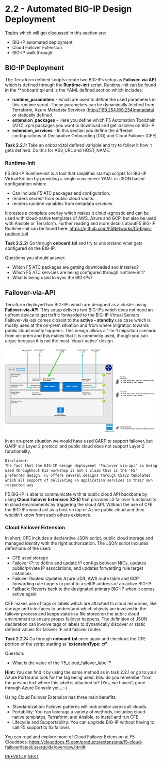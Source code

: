 # 2.2 - Automated BIG-IP Design Deployment

Topics which will get discussed in this section are:
* BIG-IP automated deployment
* Cloud Failover Extension
* BIG-IP walk through


## BIG-IP Deployment

The Terraform defined scripts create two BIG-IPs setup as **Failover-via API** which is defined through the **Runtime-init** script. Runtime-init can be found in the **onboard.tpl and is the YAML defined section which includes:
* **runtime_parameters** - which are used to define the used parameters in this runtime script. These parameters can be dynamically fetched from Terraform, Azure Metadata Services (http://169.254.169.254/metadata) or statically defined.
* **extension_packages** - Here you define which F5 Automation Toolchain (ATC) .rpm packages you want to download and get installes on BIG-IP.
* **extension_services** - In this section you define the different configurations of Declarative Onboarding (DO) and Cloud Failover (CFE)

**Task 2.2.1:** Take an onboard.tpl defined variable and try to follow it how it gets defined. Do this for AS3_URL and HOST_NAME.

### Runtime-Init
F5 BIG-IP Runtime-init is a tool that simplifies startup scripts for BIG-IP Virtual Edition by providing a single convienient YAML or JSON based configuration which:
* Can include F5 ATC packages and configuration.
* renders secrest from public cloud vaults.
* renders runtime variables from emtadata services.

It creates a complete overlay which makes it cloud-agnostic and can be used with cloud-native templates of AWS, Azure and GCP, but also be used with Ansible or Terraform. Further reading and more details aboutF5 BIG-IP Runtime-init can be found here: https://github.com/F5Networks/f5-bigip-runtime-init.

**Task 2.2.2:** Go through **onboard.tpl** and try to understand what gets configured on the BIG-IP.

Questions you should answer:
* Which F5 ATC packages are getting downloaded and installed?
* Which F5 ATC servcies are being configured through runtime-init?
* What is being used to sync the BIG-IPs?

## Failover-via-API

Terraform deployed two BIG-IPs which are designed as a cluster using **Failover-via-API**. This setup delivers two BIG-IPs which does not need an upfront device to get traffic forwarded to the BIG-IP Virtual Servers. Failover-via-api comes closest to the **active - standby** use case which is mostly used at the on-prem situation and from where migration towards public cloud mostly happens. This design allows a 1-to-1 migration scenario from on-prem and this makes that it is commonly used, though you can argue because it is not the most 'cloud-native' design.

![](../png/module2/task2_2_p1.gif)

In an on-prem situation we would have used GARP to support failover, but GARP is a Layer 2 protocol and public cloud does not support Layer 2 functionality.

```
Disclaimer:
The fact that the BIG-IP design deployment 'Failover via-api' is being used throughhout his workshop is not a claim this is the 'F5' preferred design. F5 offers several designs through CSTv2 templates which all support of delivering F5 application services in their own respected way
```

F5 BIG-IP is able to communicate with te public cloud API backbone by using **Cloud Failover Extension (CFE)** that provides L3 failover functionality in cloud environments by triggering the cloud API. Without the use of CFE the BIG-IPs would act as a host on top of Azure public cloud and they wouldn't know from each others existence.

### Cloud Failover Extension
In short, CFE includes a declarative JSON script, public cloud storage and managed identity with the right authorization. The JSON script includes definitions of the used:
* CFE used storage
* Failover IP: to define and update IP configs between NICs, updates public/private IP associations, and updates forwarding rule target instances.
* Failover Routes: Updates Azure UDR, AWS route table and GCP forwarding rule targets to point to a selfIP address of an active BIG-IP.
* Failback: Reverts back to the designated primary BIG-IP when it comes active again.

CFE makes use of tags or labels wihch are attached to cloud resources, like storage and interfaces to understand which objects are involved in the failover process and keeps state in a file stored on the public cloud environment to ensure proper failover happens. The definition of JSON declaration can involve tags or labels to dynamically discover or static defined values for failover IP and failover routes

**Task 2.2.3:** Go through **onboard.tpl** once again and checkout the CFE portion of the script starting at **'extensionType: cf'**.

Question:
* What is the value of the 'f5_cloud_failover_label'?

**Hint:** You can find it by using the same method as in task 2.2.1 or go to your Azure Portal and look for the tag being used. btw. do you remember from the previou text where this label is attached to? (Yes, we haven't gone through Azure Console yet...;-)

Using Cloud Failover Extension has three main benefits:

* Standardization: Failover patterns will look similar across all clouds.
* Portability: You can leverage a variety of methods, including cloud-native templates, Terraform, and Ansible, to install and run CFE.
* Lifecycle and Supportability: You can upgrade BIG-IP without having to call F5 support to fix failover.

You can read and explore more of Cloud Failover Extension at F5 Clouddocs: https://clouddocs.f5.com/products/extensions/f5-cloud-failover/latest/userguide/overview.html#

[PREVIOUS](../module_2/tas2_1.md)    [NEXT](../module_2/task2_3.md)